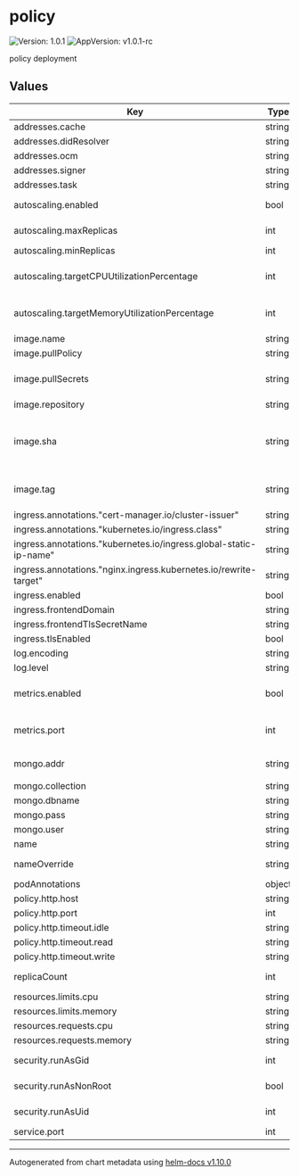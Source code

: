 # policy

![Version: 1.0.1](https://img.shields.io/badge/Version-1.0.1-informational?style=flat-square) ![AppVersion: v1.0.1-rc](https://img.shields.io/badge/AppVersion-v1.0.1--rc-informational?style=flat-square)

policy deployment

## Values

| Key | Type | Default | Description |
|-----|------|---------|-------------|
| addresses.cache | string | `"http://cache:8080"` |  |
| addresses.didResolver | string | `"http://didresolver:8080"` |  |
| addresses.ocm | string | `"https://gaiax.vereign.com/ocm"` |  |
| addresses.signer | string | `"http://signer:8080"` |  |
| addresses.task | string | `"http://task:8080"` |  |
| autoscaling.enabled | bool | `false` | Enable autoscaling |
| autoscaling.maxReplicas | int | `3` | Maximum replicas |
| autoscaling.minReplicas | int | `1` | Minimum replicas |
| autoscaling.targetCPUUtilizationPercentage | int | `70` | CPU target for autoscaling trigger |
| autoscaling.targetMemoryUtilizationPercentage | int | `70` | Memory target for autoscaling trigger |
| image.name | string | `"gaiax/policy"` | Image name |
| image.pullPolicy | string | `"IfNotPresent"` | Image pull policy |
| image.pullSecrets | string | `"deployment-key-light"` | Image pull secret when internal image is used |
| image.repository | string | `"eu.gcr.io/vrgn-infra-prj"` |  |
| image.sha | string | `""` | Image sha, usually generated by the CI Uses image.tag if empty |
| image.tag | string | `""` | Image tag Uses .Chart.AppVersion if empty |
| ingress.annotations."cert-manager.io/cluster-issuer" | string | `"letsencrypt-production-http"` |  |
| ingress.annotations."kubernetes.io/ingress.class" | string | `"nginx"` |  |
| ingress.annotations."kubernetes.io/ingress.global-static-ip-name" | string | `"dev-light-public"` |  |
| ingress.annotations."nginx.ingress.kubernetes.io/rewrite-target" | string | `"/$2"` |  |
| ingress.enabled | bool | `true` |  |
| ingress.frontendDomain | string | `"gaiax.vereign.com"` |  |
| ingress.frontendTlsSecretName | string | `"cert-manager-tls"` |  |
| ingress.tlsEnabled | bool | `true` |  |
| log.encoding | string | `"json"` |  |
| log.level | string | `"debug"` |  |
| metrics.enabled | bool | `true` | Enable prometheus metrics |
| metrics.port | int | `2112` | Port for prometheus metrics |
| mongo.addr | string | `"mongodb://mongodb-mongodb-replicaset.infra:27017/policy?replicaSet=rs0&authSource=admin"` |  |
| mongo.collection | string | `"policies"` |  |
| mongo.dbname | string | `"policy"` |  |
| mongo.pass | string | `""` |  |
| mongo.user | string | `""` |  |
| name | string | `"policy"` | Application name |
| nameOverride | string | `""` | Ovverwrites application name |
| podAnnotations | object | `{}` |  |
| policy.http.host | string | `""` |  |
| policy.http.port | int | `8080` |  |
| policy.http.timeout.idle | string | `"120s"` |  |
| policy.http.timeout.read | string | `"10s"` |  |
| policy.http.timeout.write | string | `"10s"` |  |
| replicaCount | int | `1` | Default number of instances to start  |
| resources.limits.cpu | string | `"150m"` |  |
| resources.limits.memory | string | `"128Mi"` |  |
| resources.requests.cpu | string | `"25m"` |  |
| resources.requests.memory | string | `"64Mi"` |  |
| security.runAsGid | int | `0` | Group used by the apps |
| security.runAsNonRoot | bool | `false` | by default, apps run as non-root |
| security.runAsUid | int | `0` | User used by the apps |
| service.port | int | `8080` |  |

----------------------------------------------
Autogenerated from chart metadata using [helm-docs v1.10.0](https://github.com/norwoodj/helm-docs/releases/v1.10.0)
